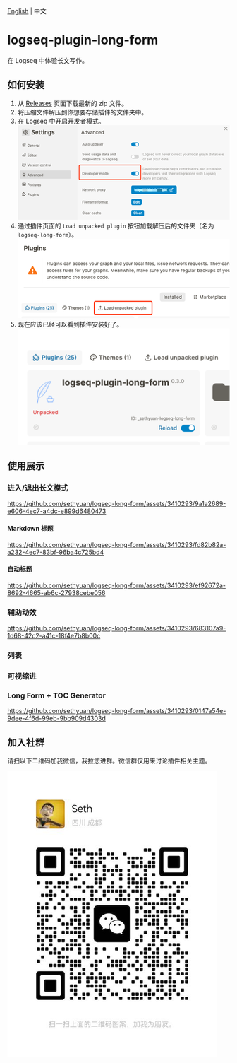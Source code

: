 [English](README.md) | 中文

# logseq-plugin-long-form

在 Logseq 中体验长文写作。

## 如何安装

1. 从 [Releases](https://gitee.com/sethyuan/logseq-long-form/releases) 页面下载最新的 zip 文件。
1. 将压缩文件解压到你想要存储插件的文件夹中。
1. 在 Logseq 中开启开发者模式。 ![](./assets/developer_mode.png)
1. 通过插件页面的 `Load unpacked plugin` 按钮加载解压后的文件夹（名为 `logseq-long-form`）。 ![](./assets/load_plugin.png)
1. 现在应该已经可以看到插件安装好了。 ![](./assets/plugin_installed.png)

## 使用展示

### 进入/退出长文模式

https://github.com/sethyuan/logseq-long-form/assets/3410293/9a1a2689-e606-4ec7-a4dc-e899d6480473

#### Markdown 标题

https://github.com/sethyuan/logseq-long-form/assets/3410293/fd82b82a-a232-4ec7-83bf-96ba4c725bd4

#### 自动标题

https://github.com/sethyuan/logseq-long-form/assets/3410293/ef92672a-8692-4665-ab6c-27938cebe056

### 辅助动效

https://github.com/sethyuan/logseq-long-form/assets/3410293/683107a9-1d68-42c2-a41c-18f4e7b8b00c

### 列表

### 可视缩进

### Long Form + TOC Generator

https://github.com/sethyuan/logseq-long-form/assets/3410293/0147a54e-9dee-4f6d-99eb-9bb909d4303d

## 加入社群

请扫以下二维码加我微信，我拉您进群。微信群仅用来讨论插件相关主题。

![](./assets/wx.jpg)
